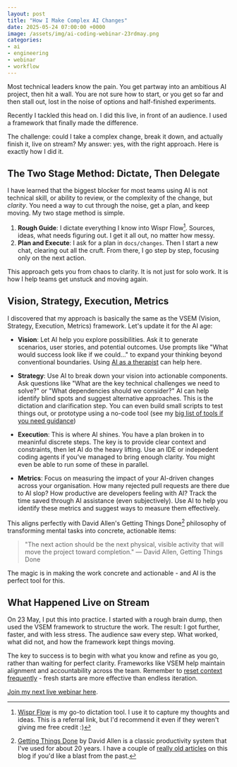 ```yaml
---
layout: post
title: "How I Make Complex AI Changes"
date: 2025-05-24 07:00:00 +0000
image: /assets/img/ai-coding-webinar-23rdmay.png
categories:
- ai
- engineering
- webinar
- workflow
---
```


Most technical leaders know the pain. You get partway into an ambitious AI project, then hit a wall. You are not sure how to start, or you get so far and then stall out, lost in the noise of options and half-finished experiments.

Recently I tackled this head on. I did this live, in front of an audience. I used a framework that finally made the difference.

The challenge: could I take a complex change, break it down, and actually finish it, live on stream? My answer: yes, with the right approach. Here is exactly how I did it.

<!--more-->

## The Two Stage Method: Dictate, Then Delegate

I have learned that the biggest blocker for most teams using AI is not technical skill, or ability to review, or the complexity of the change, but _clarity_. You need a way to cut through the noise, get a plan, and keep moving. My two stage method is simple.

1. **Rough Guide**: I dictate everything I know into Wispr Flow[^wispr]. Sources, ideas, what needs figuring out. I get it all out, no matter how messy.
2. **Plan and Execute**: I ask for a plan in `docs/changes`. Then I start a new chat, clearing out all the cruft. From there, I go step by step, focusing only on the next action.

This approach gets you from chaos to clarity. It is not just for solo work. It is how I help teams get unstuck and moving again.

## Vision, Strategy, Execution, Metrics
I discovered that my approach is basically the same as the VSEM (Vision, Strategy, Execution, Metrics) framework. Let's update it for the AI age:

- **Vision**: Let AI help you explore possibilities. Ask it to generate scenarios, user stories, and potential outcomes. Use prompts like "What would success look like if we could..." to expand your thinking beyond conventional boundaries.  Using [AI as a therapist](/ai-therapists-self-reflection-with-ai/) can help here.

- **Strategy**: Use AI to break down your vision into actionable components. Ask questions like "What are the key technical challenges we need to solve?" or "What dependencies should we consider?" AI can help identify blind spots and suggest alternative approaches. This is the dictation and clarification step. You can even build small scripts to test things out, or prototype using a no-code tool (see my [big list of tools if you need guidance](/ai-tools-list/))

- **Execution**: This is where AI shines. You have a plan broken in to meaninful discrete steps. The key is to provide clear context and constraints, then let AI do the heavy lifting. Use an IDE or indepedent coding agents if you've managed to bring enough clarity. You might even be able to run some of these in parallel.

- **Metrics**: Focus on measuring the impact of your AI-driven changes across your organisation. How many rejected pull requests are there due to AI slop? How productive are developers feeling with AI? Track the time saved through AI assistance (even subjectively). Use AI to help you identify these metrics and suggest ways to measure them effectively.

This aligns perfectly with David Allen's Getting Things Done[^gtd] philosophy of transforming mental tasks into concrete, actionable items:

> "The next action should be the next physical, visible activity that will move the project toward completion."
> — David Allen, Getting Things Done

The magic is in making the work concrete and actionable - and AI is the perfect tool for this.

## What Happened Live on Stream

On 23 May, I put this into practice. I started with a rough brain dump, then used the VSEM framework to structure the work. The result: I got further, faster, and with less stress. The audience saw every step. What worked, what did not, and how the framework kept things moving.

The key to success is to begin with what you know and refine as you go, rather than waiting for perfect clarity. Frameworks like VSEM help maintain alignment and accountability across the team. Remember to [reset context frequently](/coding-with-ai#the-power-of-reset-and-refine) - fresh starts are more effective than endless iteration.

[Join my next live webinar here](/webinar).

[^wispr]: [Wispr Flow](wisprflow.ai/r/CHRIS104) is my go-to dictation tool. I use it to capture my thoughts and ideas. This is a referral link, but I'd recommend it even if they weren't giving me free credit :)

[^gtd]: [Getting Things Done](https://en.wikipedia.org/wiki/Getting_Things_Done) by David Allen is a classic productivity system that I've used for about 20 years. I have a couple of [really old articles](/tags#gtd) on this blog if you'd like a blast from the past.